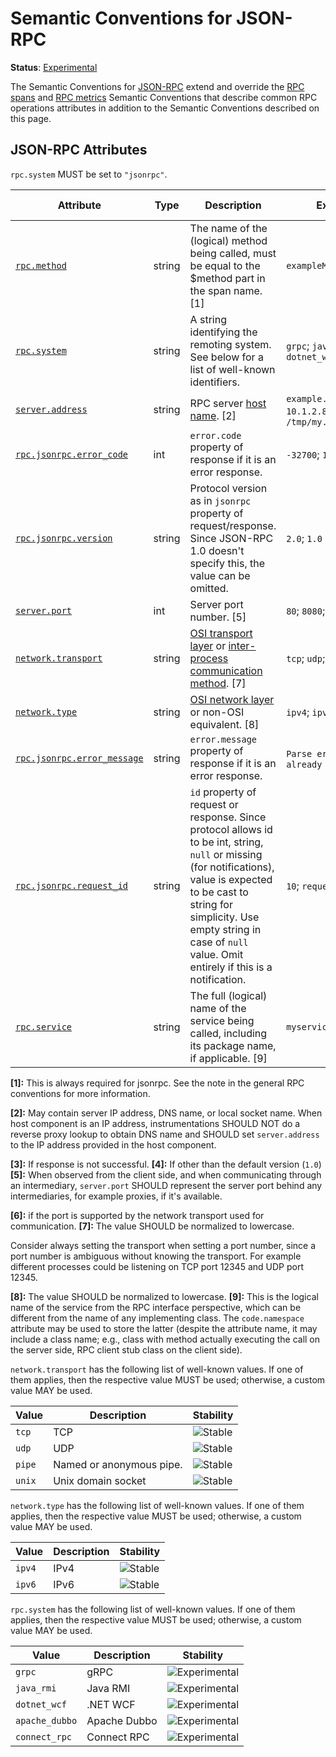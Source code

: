<!--- Hugo front matter used to generate the website version of this page:
linkTitle: JSON-RPC
--->

# Semantic Conventions for JSON-RPC

**Status**: [Experimental][DocumentStatus]

The Semantic Conventions for [JSON-RPC](https://www.jsonrpc.org/) extend and override the [RPC spans](rpc-spans.md) and [RPC metrics](rpc-metrics.md) Semantic Conventions
that describe common RPC operations attributes in addition to the Semantic Conventions
described on this page.

## JSON-RPC Attributes

`rpc.system` MUST be set to `"jsonrpc"`.

<!-- semconv rpc.jsonrpc(full,tag=jsonrpc-tech-specific) -->
<!-- NOTE: THIS TEXT IS AUTOGENERATED. DO NOT EDIT BY HAND. -->
<!-- see templates/registry/markdown/snippet.md.j2 -->


| Attribute  | Type | Description  | Examples  | [Requirement Level](https://opentelemetry.io/docs/specs/semconv/general/attribute-requirement-level/) | Stability |
|---|---|---|---|---|---|
| [`rpc.method`](/docs/attributes-registry/rpc.md) | string | The name of the (logical) method being called, must be equal to the $method part in the span name. [1] | `exampleMethod` | `Required` | ![Experimental](https://img.shields.io/badge/-experimental-blue) |
| [`rpc.system`](/docs/attributes-registry/rpc.md) | string | A string identifying the remoting system. See below for a list of well-known identifiers. | `grpc`; `java_rmi`; `dotnet_wcf` | `Required` | ![Experimental](https://img.shields.io/badge/-experimental-blue) |
| [`server.address`](/docs/attributes-registry/server.md) | string | RPC server [host name](https://grpc.github.io/grpc/core/md_doc_naming.html). [2] | `example.com`; `10.1.2.80`; `/tmp/my.sock` | `Required` | ![Stable](https://img.shields.io/badge/-stable-lightgreen) |
| [`rpc.jsonrpc.error_code`](/docs/attributes-registry/rpc.md) | int | `error.code` property of response if it is an error response. | `-32700`; `100` | `Conditionally Required`  [3] | ![Experimental](https://img.shields.io/badge/-experimental-blue) |
| [`rpc.jsonrpc.version`](/docs/attributes-registry/rpc.md) | string | Protocol version as in `jsonrpc` property of request/response. Since JSON-RPC 1.0 doesn't specify this, the value can be omitted. | `2.0`; `1.0` | `Conditionally Required`  [4] | ![Experimental](https://img.shields.io/badge/-experimental-blue) |
| [`server.port`](/docs/attributes-registry/server.md) | int | Server port number. [5] | `80`; `8080`; `443` | `Conditionally Required`  [6] | ![Stable](https://img.shields.io/badge/-stable-lightgreen) |
| [`network.transport`](/docs/attributes-registry/network.md) | string | [OSI transport layer](https://osi-model.com/transport-layer/) or [inter-process communication method](https://wikipedia.org/wiki/Inter-process_communication). [7] | `tcp`; `udp`; `pipe` | `Recommended` | ![Stable](https://img.shields.io/badge/-stable-lightgreen) |
| [`network.type`](/docs/attributes-registry/network.md) | string | [OSI network layer](https://osi-model.com/network-layer/) or non-OSI equivalent. [8] | `ipv4`; `ipv6` | `Recommended` | ![Stable](https://img.shields.io/badge/-stable-lightgreen) |
| [`rpc.jsonrpc.error_message`](/docs/attributes-registry/rpc.md) | string | `error.message` property of response if it is an error response. | `Parse error`; `User already exists` | `Recommended` | ![Experimental](https://img.shields.io/badge/-experimental-blue) |
| [`rpc.jsonrpc.request_id`](/docs/attributes-registry/rpc.md) | string | `id` property of request or response. Since protocol allows id to be int, string, `null` or missing (for notifications), value is expected to be cast to string for simplicity. Use empty string in case of `null` value. Omit entirely if this is a notification. | `10`; `request-7`; `` | `Recommended` | ![Experimental](https://img.shields.io/badge/-experimental-blue) |
| [`rpc.service`](/docs/attributes-registry/rpc.md) | string | The full (logical) name of the service being called, including its package name, if applicable. [9] | `myservice.EchoService` | `Recommended` | ![Experimental](https://img.shields.io/badge/-experimental-blue) |



**[1]:** This is always required for jsonrpc. See the note in the general RPC conventions for more information.

**[2]:** May contain server IP address, DNS name, or local socket name. When host component is an IP address, instrumentations SHOULD NOT do a reverse proxy lookup to obtain DNS name and SHOULD set `server.address` to the IP address provided in the host component.

**[3]:** If response is not successful.
**[4]:** If other than the default version (`1.0`)
**[5]:** When observed from the client side, and when communicating through an intermediary, `server.port` SHOULD represent the server port behind any intermediaries, for example proxies, if it's available.

**[6]:** if the port is supported by the network transport used for communication.
**[7]:** The value SHOULD be normalized to lowercase.

Consider always setting the transport when setting a port number, since
a port number is ambiguous without knowing the transport. For example
different processes could be listening on TCP port 12345 and UDP port 12345.

**[8]:** The value SHOULD be normalized to lowercase.
**[9]:** This is the logical name of the service from the RPC interface perspective, which can be different from the name of any implementing class. The `code.namespace` attribute may be used to store the latter (despite the attribute name, it may include a class name; e.g., class with method actually executing the call on the server side, RPC client stub class on the client side).

`network.transport` has the following list of well-known values. If one of them applies, then the respective value MUST be used; otherwise, a custom value MAY be used.

| Value  | Description | Stability |
|---|---|---|
| `tcp` | TCP | ![Stable](https://img.shields.io/badge/-stable-lightgreen) |
| `udp` | UDP | ![Stable](https://img.shields.io/badge/-stable-lightgreen) |
| `pipe` | Named or anonymous pipe. | ![Stable](https://img.shields.io/badge/-stable-lightgreen) |
| `unix` | Unix domain socket | ![Stable](https://img.shields.io/badge/-stable-lightgreen) |
 
 `network.type` has the following list of well-known values. If one of them applies, then the respective value MUST be used; otherwise, a custom value MAY be used.

| Value  | Description | Stability |
|---|---|---|
| `ipv4` | IPv4 | ![Stable](https://img.shields.io/badge/-stable-lightgreen) |
| `ipv6` | IPv6 | ![Stable](https://img.shields.io/badge/-stable-lightgreen) |
 
 `rpc.system` has the following list of well-known values. If one of them applies, then the respective value MUST be used; otherwise, a custom value MAY be used.

| Value  | Description | Stability |
|---|---|---|
| `grpc` | gRPC | ![Experimental](https://img.shields.io/badge/-experimental-blue) |
| `java_rmi` | Java RMI | ![Experimental](https://img.shields.io/badge/-experimental-blue) |
| `dotnet_wcf` | .NET WCF | ![Experimental](https://img.shields.io/badge/-experimental-blue) |
| `apache_dubbo` | Apache Dubbo | ![Experimental](https://img.shields.io/badge/-experimental-blue) |
| `connect_rpc` | Connect RPC | ![Experimental](https://img.shields.io/badge/-experimental-blue) |
 
 
<!-- endsemconv -->

[DocumentStatus]: https://github.com/open-telemetry/opentelemetry-specification/tree/v1.31.0/specification/document-status.md
